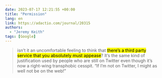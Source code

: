 ```yaml
---
date: 2023-07-17 12:21:55 +00:00
title: "Permission"
lang: en
link: https://adactio.com/journal/20315
authors:
  - "Jeremy Keith"
tags: [Google]
---
```


> isn’t it an uncomfortable feeling to think that <mark>there’s a third party service that you absolutely must appease</mark>? It’s the same kind of justification used by people who are still on Twitter even though it’s now a right-wing transphobic cesspit. “If I’m not on Twitter, I might as well not be on the web!”
